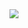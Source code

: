 <img src="https://capsule-render.vercel.app/api?type=wave&color=gradient&customColorList=0,2,5&height=300&section=header&text=HELLO!I_am_JUHYUN!&fontSize=60" />

